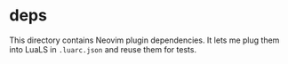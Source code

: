 # deps

This directory contains Neovim plugin dependencies.
It lets me plug them into LuaLS in `.luarc.json` and reuse them for tests.
